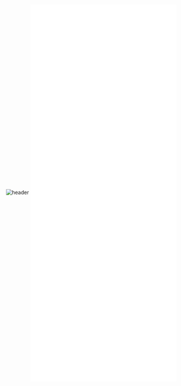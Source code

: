 <!--
### - ⚡ Zdarova 👋  
<p align='center'>
  <img src='https://user-images.githubusercontent.com/5713670/87202985-820dcb80-c2b6-11ea-9f56-7ec461c497c3.gif' width='200'>
</p>
<p align="center"> 
  Visitor count<br>
  <img src="https://profile-counter.glitch.me/teuchezh/count.svg" />
</p>
<p align="center">
<a href="https://now-playing-66mfrri4j-teuchezh.vercel.app/now-playing?open">
    <img src="https://now-playing-66mfrri4j-teuchezh.vercel.app/now-playing" width="512" height="128">
</a>
</p>
<p align="center">
  <img src="https://github-readme-stats.vercel.app/api?username=teuchezh&count_private=true&show_icons=true&theme=buefy" />
</p>

<p align="center">
  <img src="https://github-readme-stats.vercel.app/api/top-langs/?username=teuchezh&layout=compact&theme=buefy" />
</p>


[![teuchezh's GitHub Stats](https://github-readme-stats.vercel.app/api?username=teuchezh&count_private=true&show_icons=true&theme=buefy)](https://github.com/teuchezh)
[![teuchezh's wakatime stats](https://github-readme-stats.vercel.app/api/wakatime?username=teuchezh&layout=compact&theme=buefy)](https://github.com/teuchezh)
[![Top Langs](https://github-readme-stats.vercel.app/api/top-langs/?username=teuchezh&layout=compact&theme=buefy)](https://github.com/teuchezh)
-->
![header](https://capsule-render.vercel.app/api?type=waving&color=auto&height=256&section=header&text=Hello%20World!&fontSize=75&animation=fadeIn&fontAlignY=38&desc=Welcome%20to%20my%20GitHub%20profile!%20Put%20stars%20fork%20and%20contribute!&descAlignY=51&descAlign=62)
[<img align="center" width="400" alt="if you see this, it means my metrics are not working" src="https://github.com/teuchezh/teuchezh/blob/main/github-metrics.svg">](https://github.com/teuchezh/teuchezh)
